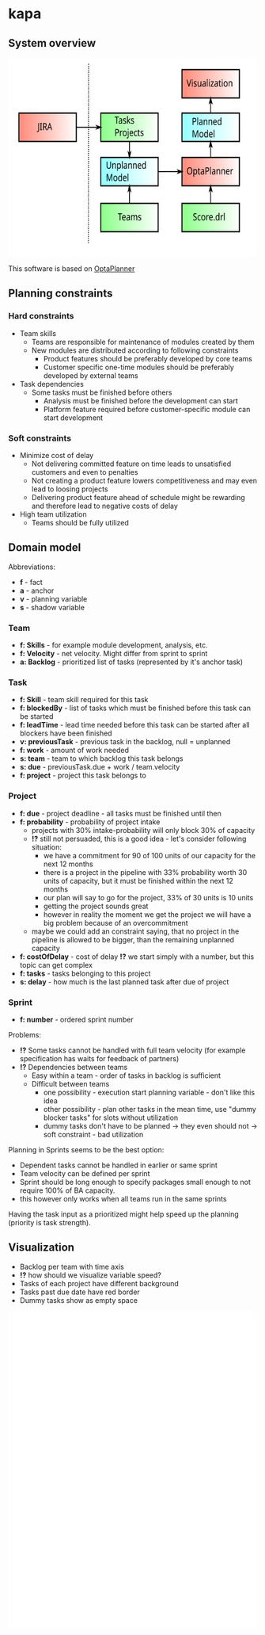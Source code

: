 # kapa

## System overview 

<img src="docs/flow-chart.svg" width="640" height="400">


This software is based on [OptaPlanner](https://www.optaplanner.org/)

## Planning constraints

### Hard constraints
* Team skills
    * Teams are responsible for maintenance of modules created by them
    * New modules are distributed according to following constraints
        * Product features should be preferably developed by core teams
        * Customer specific one-time modules should be preferably developed by external teams
* Task dependencies
    * Some tasks must be finished before others
        * Analysis must be finished before the development can start
        * Platform feature required before customer-specific module can start development
        
### Soft constraints

* Minimize cost of delay
    * Not delivering committed feature on time leads to unsatisfied customers and even to penalties
    * Not creating a product feature lowers competitiveness and may even lead to loosing projects
    * Delivering  product feature ahead of schedule might be rewarding and therefore lead to negative costs of delay
* High team utilization
    * Teams should be fully utilized

## Domain model

Abbreviations:
* **f** - fact
* **a** - anchor
* **v** - planning variable
* **s** - shadow variable

### Team

* **f: Skills** - for example module development, analysis, etc.
* **f: Velocity** - net velocity. Might differ from sprint to sprint
* **a: Backlog** - prioritized list of tasks (represented by it's anchor task)

### Task

* **f: Skill** - team skill required for this task
* **f: blockedBy** - list of tasks which must be finished before this task can be started
* **f: leadTime** - lead time needed before this task can be started after all blockers have been finished
* **v: previousTask** - previous task in the backlog, null = unplanned
* **f: work** - amount of work needed
* **s: team** - team to which backlog this task belongs
* **s: due** - previousTask.due + work / team.velocity
* **f: project** - project this task belongs to

### Project

* **f: due** - project deadline - all tasks must be finished until then
* **f: probability** - probability of project intake
    * projects with 30% intake-probability will only block 30% of capacity
    * **!?** still not persuaded, this is a good idea - let's consider following situation:
        * we have a commitment for 90 of 100 units of our capacity for the next 12 months
        * there is a project in the pipeline with 33% probability worth 30 units of capacity, but it must be finished within the next 12 months
        * our plan will say to go for the project, 33% of 30 units is 10 units
        * getting the project sounds great
        * however in reality the moment we get the project we will have a big problem because of an overcommitment
    * maybe we could add an constraint saying, that no project in the pipeline is allowed to be bigger, than the remaining unplanned capacity 
* **f: costOfDelay** - cost of delay **!?** we start simply with a number, but this topic can get complex
* **f: tasks** - tasks belonging to this project
* **s: delay** - how much is the last planned task after due of project

### Sprint

* **f: number** - ordered sprint number

Problems:

* **!?** Some tasks cannot be handled with full team velocity (for example specification has waits for feedback of partners)
* **!?** Dependencies between teams
    * Easy within a team - order of tasks in backlog is sufficient
    * Difficult between teams
        * one possibility - execution start planning variable - don't like this idea
        * other possibility - plan other tasks in the mean time, use "dummy blocker tasks" for slots without utilization
        * dummy tasks don't have to be planned -> they even should not -> soft constraint - bad utilization

Planning in Sprints seems to be the best option:

* Dependent tasks cannot be handled in earlier or same sprint
* Team velocity can be defined per sprint
* Sprint should be long enough to specify packages small enough to not require 100% of BA capacity.
* this however only works when all teams run in the same sprints 

Having the task input as a prioritized might help speed up the planning (priority is task strength).


## Visualization

* Backlog per team with time axis
* **!?** how should we visualize variable speed?
* Tasks of each project have different background
* Tasks past due date have red border
* Dummy tasks show as empty space

<img src="docs/visualization.svg" width="640" height="640">
